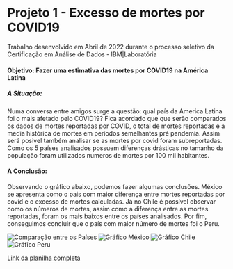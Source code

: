 # Projeto 1 - Excesso de mortes por COVID19
Trabalho desenvolvido em Abril de 2022 durante o processo seletivo da Certificação em Análise de Dados - IBM|Laboratória
#### Objetivo: Fazer uma estimativa das mortes por COVID19 na América Latina

##### A Situação:
Numa conversa entre amigos surge a questão: qual país da America Latina foi o mais afetado pelo COVID19? Fica acordado que que serão comparados os dados de mortes reportadas por COVID, o total de mortes reportadas e a media histórica de mortes em períodos semelhantes pré pandemia. Assim será posivel também analisar se as mortes por covid foram subreportadas. Como os 5 países analisados possuem diferenças drásticas no tamanho da população foram utilizados numeros de mortes por 100 mil habitantes.

#### A Conclusão:
Observando o gráfico abaixo, podemos fazer algumas conclusões. México se apresenta como o pais com maior diferença entre mortes reportadas por covid e o excesso de mortes calculadas. Já no Chile é possível observar como os números de mortes, assim como a diferença entre as mortes reportadas, foram os mais baixos entre os países analisados. Por fim, conseguimos concluir que o país com maior número de mortes foi o Peru.

![Comparação entre os Países](https://github.com/Anacaloi/p1-laboratoria-covid/blob/main/img/comparacao-paises.png)
![Gráfico México](https://github.com/Anacaloi/p1-laboratoria-covid/blob/main/img/mexico.png)
![Gráfico Chile](https://github.com/Anacaloi/p1-laboratoria-covid/blob/main/img/chile.png)
![Gráfico Peru](https://github.com/Anacaloi/p1-laboratoria-covid/blob/main/img/peru.png)

<a href="https://docs.google.com/spreadsheets/d/12otWRGbmXMpnULyK8PY9IVHzQIV-7SoKBIuZGF7Y8Ro/edit?usp=sharing">Link da planilha completa</a>
